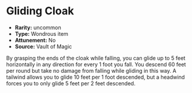 
# Gliding Cloak

* **Rarity:** uncommon
* **Type:** Wondrous item
* **Attunement:** No
* **Source:** Vault of Magic


By grasping the ends of the cloak while falling, you can glide up to 5 feet horizontally in any direction for every 1 foot you fall. You descend 60 feet per round but take no damage from falling while gliding in this way. A tailwind allows you to glide 10 feet per 1 foot descended, but a headwind forces you to only glide 5 feet per 2 feet descended.

